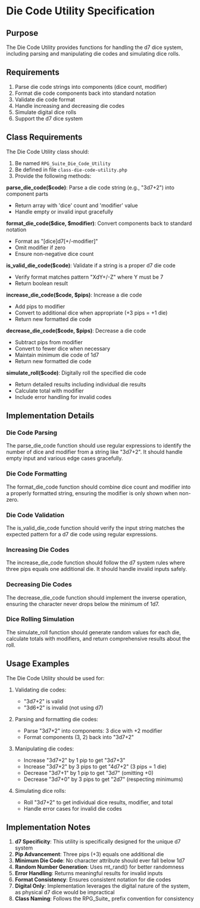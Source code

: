 # Die Code Utility Specification

## Purpose
The Die Code Utility provides functions for handling the d7 dice system, including parsing and manipulating die codes and simulating dice rolls.

## Requirements
1. Parse die code strings into components (dice count, modifier)
2. Format die code components back into standard notation
3. Validate die code format
4. Handle increasing and decreasing die codes
5. Simulate digital dice rolls
6. Support the d7 dice system

## Class Requirements

The Die Code Utility class should:
1. Be named `RPG_Suite_Die_Code_Utility`
2. Be defined in file `class-die-code-utility.php`
3. Provide the following methods:

**parse_die_code($code)**: Parse a die code string (e.g., "3d7+2") into component parts
- Return array with 'dice' count and 'modifier' value
- Handle empty or invalid input gracefully

**format_die_code($dice, $modifier)**: Convert components back to standard notation
- Format as "[dice]d7[+/-modifier]"
- Omit modifier if zero
- Ensure non-negative dice count

**is_valid_die_code($code)**: Validate if a string is a proper d7 die code
- Verify format matches pattern "XdY+/-Z" where Y must be 7
- Return boolean result

**increase_die_code($code, $pips)**: Increase a die code
- Add pips to modifier
- Convert to additional dice when appropriate (+3 pips = +1 die)
- Return new formatted die code

**decrease_die_code($code, $pips)**: Decrease a die code
- Subtract pips from modifier
- Convert to fewer dice when necessary
- Maintain minimum die code of 1d7
- Return new formatted die code

**simulate_roll($code)**: Digitally roll the specified die code
- Return detailed results including individual die results
- Calculate total with modifier
- Include error handling for invalid codes

## Implementation Details

### Die Code Parsing
The parse_die_code function should use regular expressions to identify the number of dice and modifier from a string like "3d7+2". It should handle empty input and various edge cases gracefully.

### Die Code Formatting
The format_die_code function should combine dice count and modifier into a properly formatted string, ensuring the modifier is only shown when non-zero.

### Die Code Validation
The is_valid_die_code function should verify the input string matches the expected pattern for a d7 die code using regular expressions.

### Increasing Die Codes
The increase_die_code function should follow the d7 system rules where three pips equals one additional die. It should handle invalid inputs safely.

### Decreasing Die Codes
The decrease_die_code function should implement the inverse operation, ensuring the character never drops below the minimum of 1d7.

### Dice Rolling Simulation
The simulate_roll function should generate random values for each die, calculate totals with modifiers, and return comprehensive results about the roll.

## Usage Examples

The Die Code Utility should be used for:

1. Validating die codes:
   - "3d7+2" is valid
   - "3d6+2" is invalid (not using d7)

2. Parsing and formatting die codes:
   - Parse "3d7+2" into components: 3 dice with +2 modifier
   - Format components (3, 2) back into "3d7+2"

3. Manipulating die codes:
   - Increase "3d7+2" by 1 pip to get "3d7+3"
   - Increase "3d7+2" by 3 pips to get "4d7+2" (3 pips = 1 die)
   - Decrease "3d7+1" by 1 pip to get "3d7" (omitting +0)
   - Decrease "3d7+0" by 3 pips to get "2d7" (respecting minimums)

4. Simulating dice rolls:
   - Roll "3d7+2" to get individual dice results, modifier, and total
   - Handle error cases for invalid die codes

## Implementation Notes

1. **d7 Specificity**: This utility is specifically designed for the unique d7 system
2. **Pip Advancement**: Three pips (+3) equals one additional die
3. **Minimum Die Code**: No character attribute should ever fall below 1d7
4. **Random Number Generation**: Uses mt_rand() for better randomness
5. **Error Handling**: Returns meaningful results for invalid inputs
6. **Format Consistency**: Ensures consistent notation for die codes
7. **Digital Only**: Implementation leverages the digital nature of the system, as physical d7 dice would be impractical
8. **Class Naming**: Follows the RPG_Suite_ prefix convention for consistency